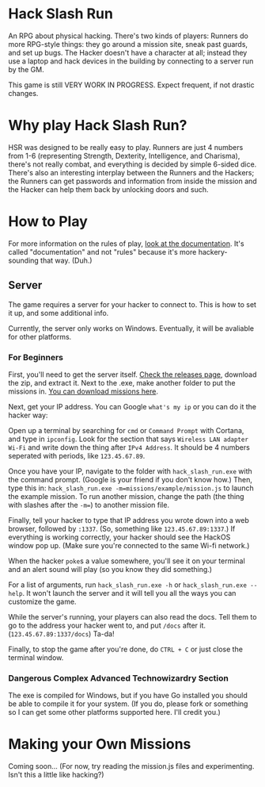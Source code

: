 # Hack Slash Run
An RPG about physical hacking. There's two kinds of players: Runners do more RPG-style things: they go around a mission site, sneak past guards, and set up bugs. The Hacker doesn't have a character at all; instead they use a laptop and hack devices in the building by connecting to a server run by the GM.

This game is still VERY WORK IN PROGRESS. Expect frequent, if not drastic changes.

# Why play Hack Slash Run?
HSR was designed to be really easy to play. Runners are just 4 numbers from 1-6 (representing Strength, Dexterity, Intelligence, and Charisma), there's not really combat, and everything is decided by simple 6-sided dice. There's also an interesting interplay between the Runners and the Hackers; the Runners can get passwords and information from inside the mission and the Hacker can help them back by unlocking doors and such.

# How to Play
For more information on the rules of play, [look at the documentation](docs/index.md). It's called "documentation" and not "rules" because it's more hackery-sounding that way. (Duh.)

## Server
The game requires a server for your hacker to connect to. This is how to set it up, and some additional info.

Currently, the server only works on Windows. Eventually, it will be avaliable for other platforms.

### For Beginners
First, you'll need to get the server itself. [Check the releases page](https://github.com/gamma-delta/HackSlashRun/releases), download the zip, and extract it. Next to the .exe, make another folder to put the missions in. [You can download missions here](https://github.com/gamma-delta/HSRMissions/tree/master).

Next, get your IP address. You can Google `what's my ip` or you can do it the hacker way:

Open up a terminal by searching for `cmd` or `Command Prompt` with Cortana, and type in `ipconfig`. Look for the section that says `Wireless LAN adapter Wi-Fi` and write down the thing after `IPv4 Address`. It should be 4 numbers seperated with periods, like `123.45.67.89`.

Once you have your IP, navigate to the folder with `hack_slash_run.exe` with the command prompt. (Google is your friend if you don't know how.) Then, type this in: `hack_slash_run.exe -m=missions/example/mission.js` to launch the example mission. To run another mission, change the path (the thing with slashes after the `-m=`) to another mission file.

Finally, tell your hacker to type that IP address you wrote down into a web browser, followed by `:1337`. (So, something like `123.45.67.89:1337`.) If everything is working correctly, your hacker should see the HackOS window pop up. (Make sure you're connected to the same Wi-fi network.)

When the hacker `poke`s a value somewhere, you'll see it on your terminal and an alert sound will play (so you know they did something.)

For a list of arguments, run `hack_slash_run.exe -h` or `hack_slash_run.exe --help`. It won't launch the server and it will tell you all the ways you can customize the game.

While the server's running, your players can also read the docs. Tell them to go to the address your hacker went to, and put `/docs` after it. (`123.45.67.89:1337/docs`) Ta-da!

Finally, to stop the game after you're done, do `CTRL + C` or just close the terminal window.

### Dangerous Complex Advanced Technowizardry Section
The exe is compiled for Windows, but if you have Go installed you should be able to compile it for your system. (If you do, please fork or something so I can get some other platforms supported here. I'll credit you.)

# Making your Own Missions
Coming soon... (For now, try reading the mission.js files and experimenting. Isn't this a little like hacking?)